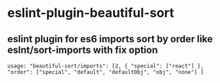 # eslint-plugin-beautiful-sort
## eslint plugin for es6 imports sort by order like eslnt/sort-imports with fix option
```usage: "beautiful-sort/imports": [2, { "special": ["react"] }, "order": ["special", "default", "defaultObj", "obj", "none"] ]```